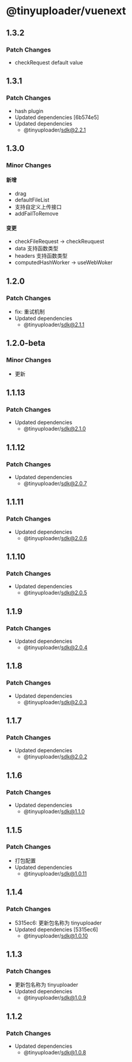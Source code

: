 # @tinyuploader/vuenext

## 1.3.2

### Patch Changes

- checkRequest default value

## 1.3.1

### Patch Changes

- hash plugin
- Updated dependencies [6b574e5]
- Updated dependencies
  - @tinyuploader/sdk@2.2.1

## 1.3.0

### Minor Changes

#### 新增

- drag
- defaultFileList
- 支持自定义上传接口
- addFailToRemove

#### 变更

- checkFileRequest -> checkReuquest
- data 支持函数类型
- headers 支持函数类型
- computedHashWorker -> useWebWoker

## 1.2.0

### Patch Changes

- fix: 重试机制
- Updated dependencies
  - @tinyuploader/sdk@2.1.1

## 1.2.0-beta

### Minor Changes

- 更新

## 1.1.13

### Patch Changes

- Updated dependencies
  - @tinyuploader/sdk@2.1.0

## 1.1.12

### Patch Changes

- Updated dependencies
  - @tinyuploader/sdk@2.0.7

## 1.1.11

### Patch Changes

- Updated dependencies
  - @tinyuploader/sdk@2.0.6

## 1.1.10

### Patch Changes

- Updated dependencies
  - @tinyuploader/sdk@2.0.5

## 1.1.9

### Patch Changes

- Updated dependencies
  - @tinyuploader/sdk@2.0.4

## 1.1.8

### Patch Changes

- Updated dependencies
  - @tinyuploader/sdk@2.0.3

## 1.1.7

### Patch Changes

- Updated dependencies
  - @tinyuploader/sdk@2.0.2

## 1.1.6

### Patch Changes

- Updated dependencies
  - @tinyuploader/sdk@1.1.0

## 1.1.5

### Patch Changes

- 打包配置
- Updated dependencies
  - @tinyuploader/sdk@1.0.11

## 1.1.4

### Patch Changes

- 5315ec6: 更新包名称为 tinyuploader
- Updated dependencies [5315ec6]
  - @tinyuploader/sdk@1.0.10

## 1.1.3

### Patch Changes

- 更新包名称为 tinyuploader
- Updated dependencies
  - @tinyuploader/sdk@1.0.9

## 1.1.2

### Patch Changes

- Updated dependencies
  - @tinyuploader/sdk@1.0.8
